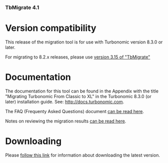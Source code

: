 
### TbMigrate 4.1

# Version compatibility

This release of the migration tool is for use with Turbonomic version 8.3.0 or later.

For migrating to 8.2.x releases, please use [version 3.15 of "TbMigrate"](https://github.com/turbonomic/tbmigrate/blob/3.15/README.md)

# Documentation

The documentation for this tool can be found in the Appendix with the title "Migrating Turbonomic From Classic to XL" in the Turbonomic 8.3.0 (or later) installation guide. See: http://docs.turbonomic.com.

The FAQ (Frequenty Asked Questions) document [can be read here](FAQ.md).

Notes on reviewing the migration results [can be read here](src/REVIEW-CLASSIC_TO_XL.md).

# Downloading

Please [follow this link](DOWNLOAD.md) for information about downloading the latest version.

